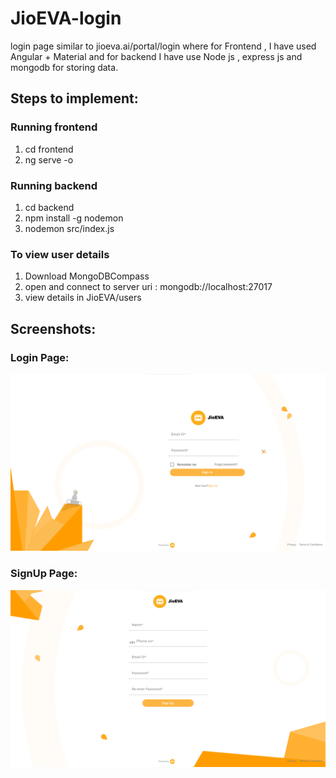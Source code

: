 # JioEVA-login
login page similar to jioeva.ai/portal/login where for Frontend , I have used Angular + Material and for backend I have use Node js , express js and mongodb for storing data.


## Steps to implement:
### Running frontend
1. cd frontend
2. ng serve -o



### Running backend
1. cd backend
2. npm install -g nodemon
3. nodemon src/index.js

### To view user details
1. Download MongoDBCompass
2. open and connect to server uri : mongodb://localhost:27017
3. view details in JioEVA/users

## Screenshots:
### Login Page: 
![Login Page](images/login_page.png)

### SignUp Page:
![SignUp Page](images/Signup_page.png)
